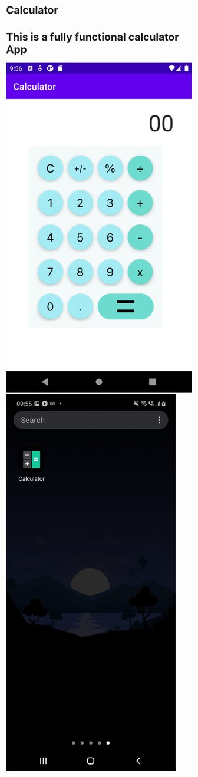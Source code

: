 # Calculator
<h1>This is a fully functional calculator App</h1>
<img src="https://github.com/homewardgamer/Calculator/blob/master/Screenshot_1613881608.png"></img>
<img src="https://github.com/homewardgamer/Calculator/blob/master/WhatsApp%20Image%202021-02-21%20at%2009.55.50.jpeg"></img>
